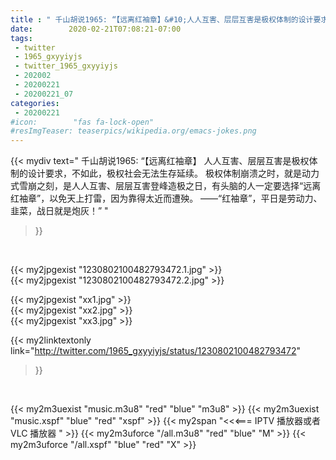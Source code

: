 ```yaml
---
title : " 千山胡说1965: “【远离红袖章】&#10;人人互害、层层互害是极权体制的设计要求，不如此，极权社会无法生存延续。&#10;极权体制崩溃之时，就是动力式雪崩之刻，是人人互害、层层互害登峰造极之日，有头脑的人一定要选择“远离红袖章”，以免天上打雷，因为靠得太近而遭殃。&#10;——“红袖章”，平日是劳动力、韭菜，战日就是炮灰！”  "
date:        2020-02-21T07:08:21-07:00
tags:
 - twitter
 - 1965_gxyyiyjs
 - twitter_1965_gxyyiyjs
 - 202002
 - 20200221
 - 20200221_07
categories:
 - 20200221
#icon:        "fas fa-lock-open"
#resImgTeaser: teaserpics/wikipedia.org/emacs-jokes.png
---
```


{{< mydiv text=" 千山胡说1965: “【远离红袖章】&#10;人人互害、层层互害是极权体制的设计要求，不如此，极权社会无法生存延续。&#10;极权体制崩溃之时，就是动力式雪崩之刻，是人人互害、层层互害登峰造极之日，有头脑的人一定要选择“远离红袖章”，以免天上打雷，因为靠得太近而遭殃。&#10;——“红袖章”，平日是劳动力、韭菜，战日就是炮灰！”  "
>}}
<br>


 {{< my2jpgexist "1230802100482793472.1.jpg" >}}<br>  {{< my2jpgexist "1230802100482793472.2.jpg" >}}<br> 

{{< my2jpgexist "xx1.jpg" >}}<br>
{{< my2jpgexist "xx2.jpg" >}}<br>
{{< my2jpgexist "xx3.jpg" >}}<br>


{{< my2linktextonly link="http://twitter.com/1965_gxyyiyjs/status/1230802100482793472"
>}}


<br>

{{< my2m3uexist "music.m3u8" "red"  "blue" "m3u8" >}} {{< my2m3uexist "music.xspf" "blue" "red"  "xspf" >}} {{< my2span "<<<=== IPTV 播放器或者 VLC 播放器 " >}} {{< my2m3uforce "/all.m3u8" "red"  "blue" "M" >}} {{< my2m3uforce "/all.xspf" "blue" "red"  "X" >}} 

